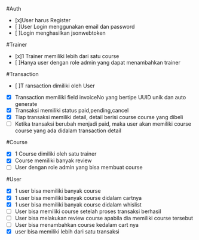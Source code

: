 #Auth
- [x]User harus Register
- [ ]User Login menggunakan email dan password
- [ ]Login menghasilkan jsonwebtoken



#Trainer
- [x]1 Trainer memiliki lebih dari satu course
- [ ]Hanya user dengan role admin yang dapat menambahkan trainer


#Transaction
- [ ]T ransaction dimiliki oleh User
- [x] Transaction memiliki field invoiceNo yang bertipe UUID unik dan auto generate
- [x] Transaksi memiliki status paid,pending,cancel
- [x] Tiap transaksi memiliki detail, detail berisi course course yang dibeli
- [ ] Ketika transaksi berubah menjadi paid, maka user akan memiliki course course yang ada didalam transaction detail

#Course
- [x] 1 Course dimiliki oleh satu trainer
- [x] Course memiliki banyak review
- [ ] User dengan role admin yang bisa membuat course

#User
- [x] 1 user bisa memiliki banyak course
- [x] 1 user bisa memiliki banyak course didalam cartnya
- [x] 1 user bisa memiliki banyak course didalam whislist
- [ ] User bisa memiliki course setelah proses transaksi berhasil
- [ ] User bisa melakukan review course apabila dia memiliki course tersebut
- [ ] User bisa menambahkan course kedalam cart nya
- [x] user bisa memiliki lebih dari satu transaksi